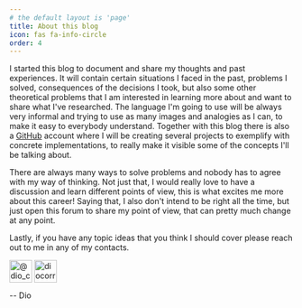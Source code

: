```yaml
---
# the default layout is 'page'
title: About this blog
icon: fas fa-info-circle
order: 4
---
```


I started this blog to document and share my thoughts and past experiences. It will contain certain situations I faced in the past, problems I solved, consequences of the decisions I took, but also some other theoretical problems that I am interested in learning more about and want to share what I've researched. The language I'm going to use will be always very informal and trying to use as many images and analogies as I can, to make it easy to everybody understand. Together with this blog there is also a [GitHub](https://github.com/diocorrea) account where I will be creating several projects to exemplify with concrete implementations, to really make it visible some of the concepts I'll be talking about.

There are always many ways to solve problems and nobody has to agree with my way of thinking. Not just that, I would really love to have a discussion and learn different points of view, this is what excites me more about this career! Saying that, I also don't intend to be right all the time, but just open this forum to share my point of view, that can pretty much change at any point.

Lastly, if you have any topic ideas that you think I should cover please reach out to me in any of my contacts.

<p align="left">
<a href="https://twitter.com/dio_correa" target="blank"><img align="center" src="https://raw.githubusercontent.com/rahuldkjain/github-profile-readme-generator/master/src/images/icons/Social/twitter.svg" alt="@dio_correa" height="40" width="40" /></a>
<a href="https://linkedin.com/in/diocorrea" target="blank"><img align="center" src="https://avatars.githubusercontent.com/u/357098?s=200&v=4" alt="diocorrea" height="40" width="40" /></a>
</p>

-- Dio
